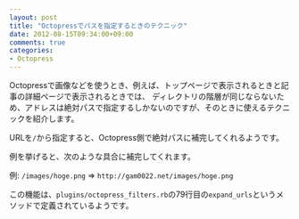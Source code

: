 ```yaml
---
layout: post
title: "Octopressでパスを指定するときのテクニック"
date: 2012-08-15T09:34:00+09:00
comments: true
categories: 
- Octopress
---
```


Octopressで画像などを使うとき、例えば、トップページで表示されるときと記事の詳細ページで表示されるときでは、
ディレクトリの階層が同じならないため、アドレスは絶対パスで指定するしかないのですが、そのときに使えるテクニックを紹介します。

URLを`/`から指定すると、Octopress側で絶対パスに補完してくれるようです。

例を挙げると、次のような具合に補完してくれます。

例:
`/images/hoge.png` => `http://gam0022.net/images/hoge.png`

この機能は、`plugins/octopress_filters.rb`の79行目の`expand_urls`というメソッドで定義されているようです。
